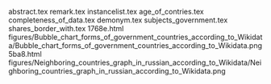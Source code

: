 abstract.tex
remark.tex
instancelist.tex
age_of_contries.tex
completeness_of_data.tex
demonym.tex
subjects_government.tex
shares_border_with.tex
1768e.html
figures/Bubble_chart_forms_of_government_countries_according_to_Wikidata/Bubble_chart_forms_of_government_countries_according_to_Wikidata.png
5ba8.html
figures/Neighboring_countries_graph_in_russian_according_to_Wikidata/Neighboring_countries_graph_in_russian_according_to_Wikidata.png